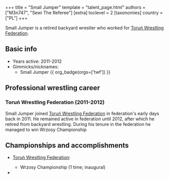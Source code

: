 +++
title = "Small Jumper"
template = "talent_page.html"
authors = ["M3n747", "Sewi The Referee"]
[extra]
toclevel = 2
[taxonomies]
country = ["PL"]
+++

Small Jumper is a retired backyard wrestler who worked for [Toruń Wrestling Federation](@/o/twf.md).

## Basic info

* Years active: 2011-2012
* Gimmicks/nicknames:
  - Small Jumper {{ org_badge(orgs=['twf']) }}
 
## Professional wrestling career

### Toruń Wrestling Federation (2011-2012)

Small Jumper joined [Toruń Wrestling Federation](@/o/twf.md) in federation's early days back in 2011. He remained active in federation until 2012, after which he retired from backyard wrestling. During his tenure in the federation he managed to win Wrzosy Championship

## Championships and accomplishments

* [Toruń Wrestling Federation](@/o/twf.md):
  - Wrzosy Championship (1 time; inaugural)

* 

